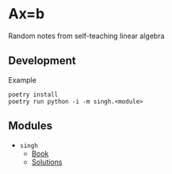# Ax=b

Random notes from self-teaching linear algebra

## Development

Example

```
poetry install
poetry run python -i -m singh.<module>
```

## Modules

* `singh` 
    * [Book](https://global.oup.com/booksites/content/9780199654444/)
    * [Solutions](https://global.oup.com/booksites/content/9780199654444/studentsolutions/)
